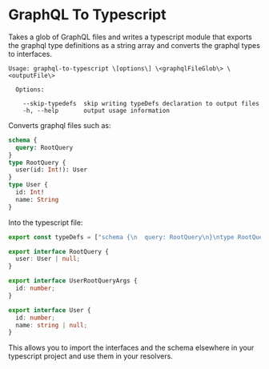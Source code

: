 # GraphQL To Typescript

Takes a glob of GraphQL files and writes a typescript module that exports the graphql type definitions as a string array and converts the graphql types to interfaces.


```
Usage: graphql-to-typescript \[options\] \<graphqlFileGlob\> \<outputFile\>

  Options:

    --skip-typedefs  skip writing typeDefs declaration to output files
    -h, --help       output usage information
```

Converts graphql files such as:

```graphql
schema {
  query: RootQuery
}
type RootQuery {
  user(id: Int!): User
}
type User {
  id: Int!
  name: String
}

```

Into the typescript file:

```typescript
export const typeDefs = ["schema {\n  query: RootQuery\n}\ntype RootQuery {\n  user(id: Int!): User\n}\ntype User {\n  id: Int!\n  name: String\n}\n"];

export interface RootQuery {
  user: User | null;
}

export interface UserRootQueryArgs {
  id: number;
}

export interface User {
  id: number;
  name: string | null;
}

```

This allows you to import the interfaces and the schema elsewhere in your typescript project and use them in your resolvers.
